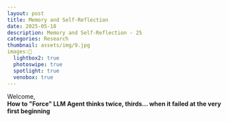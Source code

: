 ```yaml
---
layout: post
title: Memory and Self-Reflection
date: 2025-05-18
description: Memory and Self-Reflection - 25
categories: Research
thumbnail: assets/img/9.jpg
images:🥛
  lightbox2: true
  photoswipe: true
  spotlight: true
  venobox: true
---
```


Welcome, <br> 
**How to "Force" LLM Agent thinks twice, thirds... when it failed at the very first beginning**
